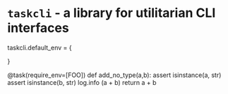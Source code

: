 # `taskcli` - a library for utilitarian CLI interfaces

taskcli.default_env = {

}



@task(require_env=[FOO])
def add_no_type(a,b):
    assert isinstance(a, str)
    assert isinstance(b, str)
    log.info (a + b)
    return a + b

